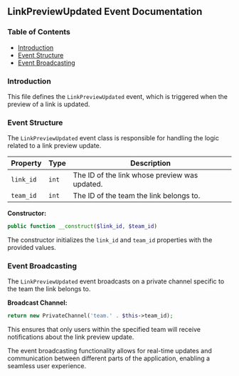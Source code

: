 ## LinkPreviewUpdated Event Documentation

### Table of Contents

* [Introduction](#introduction)
* [Event Structure](#event-structure)
* [Event Broadcasting](#event-broadcasting)

### Introduction

This file defines the `LinkPreviewUpdated` event, which is triggered when the preview of a link is updated.

### Event Structure

The `LinkPreviewUpdated` event class is responsible for handling the logic related to a link preview update.

| Property | Type | Description |
|---|---|---|
| `link_id` | `int` | The ID of the link whose preview was updated. |
| `team_id` | `int` | The ID of the team the link belongs to. |

**Constructor:**

```php
public function __construct($link_id, $team_id)
```

The constructor initializes the `link_id` and `team_id` properties with the provided values.

### Event Broadcasting

The `LinkPreviewUpdated` event broadcasts on a private channel specific to the team the link belongs to.

**Broadcast Channel:**

```php
return new PrivateChannel('team.' . $this->team_id);
```

This ensures that only users within the specified team will receive notifications about the link preview update. 

The event broadcasting functionality allows for real-time updates and communication between different parts of the application, enabling a seamless user experience. 
